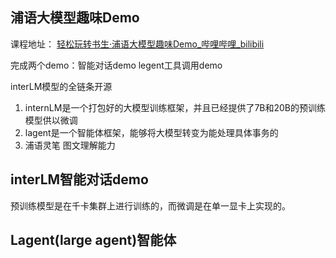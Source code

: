 ## 浦语大模型趣味Demo

课程地址： [轻松玩转书生·浦语大模型趣味Demo_哔哩哔哩_bilibili](https://www.bilibili.com/video/BV1Ci4y1z72H/?spm_id_from=333.788&vd_source=88b234097b94e0227c1e45d7819437be)

完成两个demo：智能对话demo legent工具调用demo

interLM模型的全链条开源

1. internLM是一个打包好的大模型训练框架，并且已经提供了7B和20B的预训练模型供以微调
2. lagent是一个智能体框架，能够将大模型转变为能处理具体事务的
3. 浦语灵笔 图文理解能力

## interLM智能对话demo

预训练模型是在千卡集群上进行训练的，而微调是在单一显卡上实现的。

## Lagent(large agent)智能体